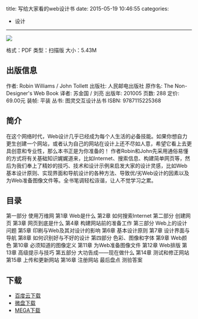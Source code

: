 title: 写给大家看的web设计书
date: 2015-05-19 10:46:55
categories:
  - 设计
---

![](http://img3.douban.com/lpic/s4347391.jpg)

格式：PDF
类型：扫描版
大小：5.43M

<!--more-->

## 出版信息 ##

作者: Robin Williams / John Tollett 
出版社: 人民邮电出版社
原作名: The Non-Designer's Web Book
译者: 苏金国 / 刘亮 
出版年: 201005
页数: 288
定价: 69.00元
装帧: 平装
丛书: 图灵交互设计丛书
ISBN: 9787115225368

## 简介 ##

在这个网络时代，Web设计几乎已经成为每个人生活的必备技能。如果你想自力更生创建一个网站，或者认为自己的网站在设计上还不尽如人意，希望它看上去更具创意和专业性，那么本书正是为你准备的！
作者Robin和John先采用通俗易懂的方式将有关基础知识娓娓道来，比如Internet、搜索信息、构建简单网页等，然后为我们奉上了精妙的技巧、技术和设计示例来启发大家的设计灵感，比如Web基本设计原则、实现界面和导航设计的各种方法、导致优/劣Web设计的因素以及为Web准备图像文件等。全书笔调轻松诙谐，让人不觉学习之累。

## 目录 ##

第一部分 使用万维网
第1章 Web是什么
第2章 如何搜索Internet
第二部分 创建网页
第3章 网页到底是什么
第4章 构建网站前的准备工作
第三部分 Web上的设计问题
第5章 印刷与Web及其对设计的影响
第6章 基本设计原则
第7章 设计界面与导航
第8章 如何识别好与不好的设计
第四部分 色彩、图像和字体
第9章 Web颜色
第10章 必须知道的图像定义
第11章 为Web准备图像文件
第12章 Web排版
第13章 高级提示与技巧
第五部分 大功告成——现在做什么
第14章 测试和修正网站
第15章 上传和更新网站
第16章 注册网站
最后盘点
测验答案

## 下载 ##

+ [百度云下载](http://pan.baidu.com/s/1i3tgDYt)
+ [微盘下载](http://vdisk.weibo.com/s/aADaW4YREXAEz)
+ [MEGA下载](https://mega.co.nz/#!uZFh3KJZ!u7KVuzap1pyJjgFaCwTeRu8dMo5zNwrdvuugBB9_m8M)